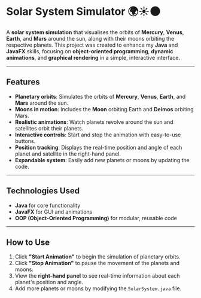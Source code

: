 # Solar System Simulator 🌍☀️🌑  

A **solar system simulation** that visualises the orbits of **Mercury**, **Venus**, **Earth**, and **Mars** around the sun, along with their moons orbiting the respective planets. This project was created to enhance my **Java** and **JavaFX** skills, focusing on **object-oriented programming**, **dynamic animations**, and **graphical rendering** in a simple, interactive interface.

---

## Features

- **Planetary orbits**: Simulates the orbits of **Mercury**, **Venus**, **Earth**, and **Mars** around the sun.
- **Moons in motion**: Includes the **Moon** orbiting Earth and **Deimos** orbiting Mars.
- **Realistic animations**: Watch planets revolve around the sun and satellites orbit their planets.
- **Interactive controls**: Start and stop the animation with easy-to-use buttons.
- **Position tracking**: Displays the real-time position and angle of each planet and satellite in the right-hand panel.
- **Expandable system**: Easily add new planets or moons by updating the code.

---

## Technologies Used

- **Java** for core functionality  
- **JavaFX** for GUI and animations  
- **OOP (Object-Oriented Programming)** for modular, reusable code

---

## How to Use

1. Click **"Start Animation"** to begin the simulation of planetary orbits.
2. Click **"Stop Animation"** to pause the movement of the planets and moons.
3. View the **right-hand panel** to see real-time information about each planet's position and angle.
4. Add more planets or moons by modifying the `SolarSystem.java` file.

 
